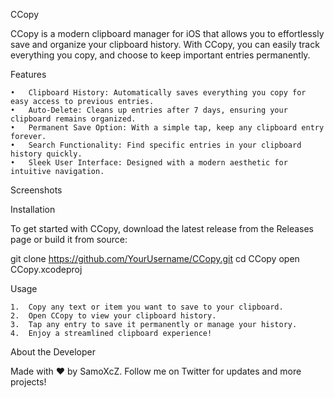CCopy

 

CCopy is a modern clipboard manager for iOS that allows you to effortlessly save and organize your clipboard history. With CCopy, you can easily track everything you copy, and choose to keep important entries permanently.

Features

	•	Clipboard History: Automatically saves everything you copy for easy access to previous entries.
	•	Auto-Delete: Cleans up entries after 7 days, ensuring your clipboard remains organized.
	•	Permanent Save Option: With a simple tap, keep any clipboard entry forever.
	•	Search Functionality: Find specific entries in your clipboard history quickly.
	•	Sleek User Interface: Designed with a modern aesthetic for intuitive navigation.

Screenshots

 

Installation

To get started with CCopy, download the latest release from the Releases page or build it from source:

git clone https://github.com/YourUsername/CCopy.git
cd CCopy
open CCopy.xcodeproj

Usage

	1.	Copy any text or item you want to save to your clipboard.
	2.	Open CCopy to view your clipboard history.
	3.	Tap any entry to save it permanently or manage your history.
	4.	Enjoy a streamlined clipboard experience!

About the Developer

Made with ❤️ by SamoXcZ. Follow me on Twitter for updates and more projects!
